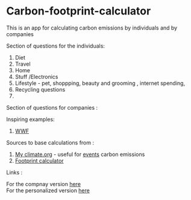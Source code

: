 # Carbon-footprint-calculator
This is an app for calculating carbon emissions by individuals and by companies


Section of questions for the individuals:

1. Diet 
2. Travel
3. Home
4. Stuff /Electronics
5. Lifestyle - pet, shoppping, beauty and grooming , internet spending,
6. Recycling questions
7. 

Section of questions for companies :




Inspiring examples:

1. [WWF](https://footprint.wwf.org.uk/#/results/)


Sources to base calculations from :

1. [My climate.org](https://www.myclimate.org/) - useful for [events](https://co2.myclimate.org/en/portfolios?calculation_id=4369672&localized_currency=GBP) carbon emissions 
2. [Footprint calculator](https://footprintcalculator.henkel.com/en)

Links :

For the compnay version [here](https://gga.org/carbon-calculator-company/#/)<br>
For the personalized version [here](https://gga.org/carbon-calculator/)

